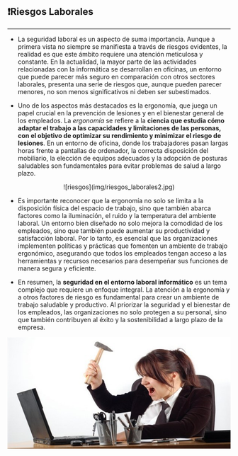## ❗Riesgos Laborales

---

- La seguridad laboral es un aspecto de suma importancia. Aunque a primera vista no siempre se manifiesta a través de riesgos evidentes, la realidad es que este ámbito requiere una atención meticulosa y constante. En la actualidad, la mayor parte de las actividades relacionadas con la informática se desarrollan en oficinas, un entorno que puede parecer más seguro en comparación con otros sectores laborales, presenta una serie de riesgos que, aunque pueden parecer menores, no son menos significativos ni deben ser subestimados.

- Uno de los aspectos más destacados es la ergonomía, que juega un papel crucial en la prevención de lesiones y en el bienestar general de los empleados. La _ergonomía_ se refiere a la **ciencia que estudia cómo adaptar el trabajo a las capacidades y limitaciones de las personas, con el objetivo de optimizar su rendimiento y minimizar el riesgo de lesiones**.
En un entorno de oficina, donde los trabajadores pasan largas horas frente a pantallas de ordenador, la correcta disposición del mobiliario, la elección de equipos adecuados y la adopción de posturas saludables son fundamentales para evitar problemas de salud a largo plazo.

<p align="center">
![riesgos](img/riesgos_laborales2.jpg)
</p>

- Es importante reconocer que la ergonomía no solo se limita a la disposición física del espacio de trabajo, sino que también abarca factores como la iluminación, el ruido y la temperatura del ambiente laboral. Un entorno bien diseñado no solo mejora la comodidad de los empleados, sino que también puede aumentar su productividad y satisfacción laboral. Por lo tanto, es esencial que las organizaciones implementen políticas y prácticas que fomenten un ambiente de trabajo ergonómico, asegurando que todos los empleados tengan acceso a las herramientas y recursos necesarios para desempeñar sus funciones de manera segura y eficiente.

- En resumen, la **seguridad en el entorno laboral informático** es un tema complejo que requiere un enfoque integral. La atención a la ergonomía y a otros factores de riesgo es fundamental para crear un ambiente de trabajo saludable y productivo. Al priorizar la seguridad y el bienestar de los empleados, las organizaciones no solo protegen a su personal, sino que también contribuyen al éxito y la sostenibilidad a largo plazo de la empresa.

![riesgos1](img/riesgos_laborales1.png)
